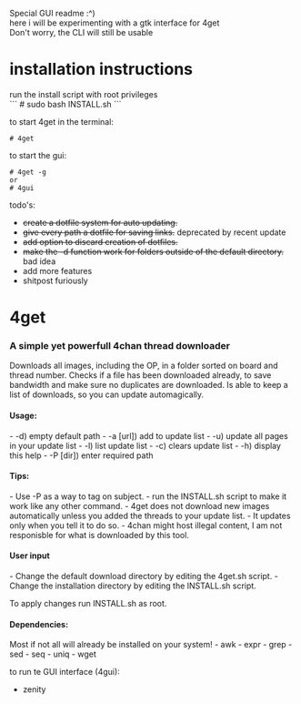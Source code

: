 Special GUI readme :^)<br />
here i will be experimenting with a gtk interface for 4get<br />
Don't worry, the CLI will still be usable<br />

<h1>installation instructions</h1>
run the install script with root privileges<br />
```
# sudo bash INSTALL.sh
```

to start 4get in the terminal:
```
# 4get
```

to start the gui:
```
# 4get -g
or
# 4gui
```

todo's:
- ~~create a dotfile system for auto updating.~~
- ~~give every path a dotfile for saving links.~~ deprecated by recent update
- ~~add option to discard creation of dotfiles.~~
- ~~make the -d function work for folders outside of the default directory.~~ bad idea
- add more features
- shitpost furiously


<h1>4get</h1>
<h3>A simple yet powerfull 4chan thread downloader</h3>

Downloads all images, including the OP, in a folder sorted on board and thread number.
Checks if a file has been downloaded already, to save bandwidth and make sure no duplicates are downloaded.
Is able to keep a list of downloads, so you can update automagically.

<h4>Usage:</h4>
- -d)        empty default path
- -a [url])  add to update list
- -u)        update all pages in your update list
- -l)        list update list
- -c)        clears update list
- -h)        display this help
- -P [dir])  enter required path

<h4>Tips:</h4>
- Use -P as a way to tag on subject.
- run the INSTALL.sh script to make it work like any other command.
- 4get does not download new images automatically unless you added the threads to your update list.
- It updates only when you tell it to do so.
- 4chan might host illegal content, I am not responisble for what is downloaded by this tool.

<h4>User input</h4>
- Change the default download directory by editing the 4get.sh script.
- Change the installation directory by editing the INSTALL.sh script.

To apply changes run INSTALL.sh as root.

<h4>Dependencies:</h4>
Most if not all will already be installed on your system!
- awk
- expr
- grep
- sed
- seq
- uniq
- wget

to run te GUI interface (4gui):
- zenity
